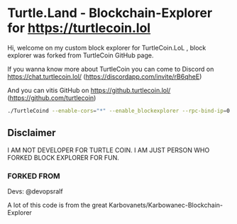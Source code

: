 # Turtle.Land - Blockchain-Explorer for https://turtlecoin.lol


Hi, welcome on my custom block explorer for TurtleCoin.LoL , block explorer was forked from TurtleCoin GitHub page.


If you wanna know more about TurtleCoin you can come to Discord on https://chat.turtlecoin.lol/ (https://discordapp.com/invite/rB6qheE)


And you can vitis GitHub on https://github.turtlecoin.lol/ (https://github.com/turtlecoin)

```bash
./TurtleCoind --enable-cors="*" --enable_blockexplorer --rpc-bind-ip=0.0.0.0 --rpc-bind-port=11898
```




## Disclaimer


I AM NOT DEVELOPER FOR TURTLE COIN. I AM JUST PERSON WHO FORKED BLOCK EXPLORER FOR FUN.




### FORKED FROM


Devs: @devopsralf


A lot of this code is from the great Karbovanets/Karbowanec-Blockchain-Explorer



